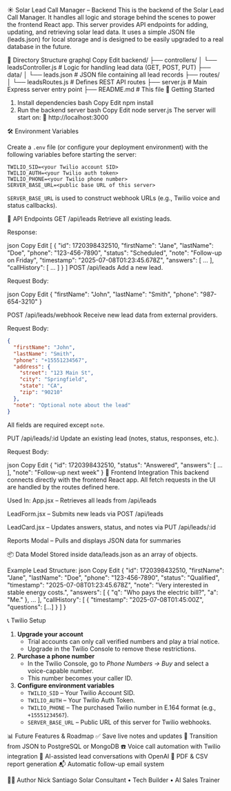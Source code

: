 ☀️ Solar Lead Call Manager – Backend
This is the backend of the Solar Lead Call Manager. It handles all logic and storage behind the scenes to power the frontend React app. This server provides API endpoints for adding, updating, and retrieving solar lead data. It uses a simple JSON file (leads.json) for local storage and is designed to be easily upgraded to a real database in the future.

📁 Directory Structure
graphql
Copy
Edit
backend/
├── controllers/
│   └── leadsController.js      # Logic for handling lead data (GET, POST, PUT)
├── data/
│   └── leads.json              # JSON file containing all lead records
├── routes/
│   └── leadsRoutes.js          # Defines REST API routes
├── server.js                   # Main Express server entry point
├── README.md                   # This file
🚀 Getting Started
1. Install dependencies
bash
Copy
Edit
npm install
2. Run the backend server
bash
Copy
Edit
node server.js
The server will start on:
📡 http://localhost:3000

🛠️ Environment Variables

Create a `.env` file (or configure your deployment environment) with the following variables before starting the server:

```
TWILIO_SID=<your Twilio account SID>
TWILIO_AUTH=<your Twilio auth token>
TWILIO_PHONE=<your Twilio phone number>
SERVER_BASE_URL=<public base URL of this server>
```

`SERVER_BASE_URL` is used to construct webhook URLs (e.g., Twilio voice and status callbacks).

🔌 API Endpoints
GET /api/leads
Retrieve all existing leads.

Response:

json
Copy
Edit
[
  {
    "id": 1720398432510,
    "firstName": "Jane",
    "lastName": "Doe",
    "phone": "123-456-7890",
    "status": "Scheduled",
    "note": "Follow-up on Friday",
    "timestamp": "2025-07-08T01:23:45.678Z",
    "answers": [ ... ],
    "callHistory": [ ... ]
  }
]
POST /api/leads
Add a new lead.

Request Body:

json
Copy
Edit
{
  "firstName": "John",
  "lastName": "Smith",
  "phone": "987-654-3210"
}

POST /api/leads/webhook
Receive new lead data from external providers.

Request Body:

```json
{
  "firstName": "John",
  "lastName": "Smith",
  "phone": "+15551234567",
  "address": {
    "street": "123 Main St",
    "city": "Springfield",
    "state": "CA",
    "zip": "90210"
  },
  "note": "Optional note about the lead"
}
```

All fields are required except `note`.

PUT /api/leads/:id
Update an existing lead (notes, status, responses, etc.).

Request Body:

json
Copy
Edit
{
  "id": 1720398432510,
  "status": "Answered",
  "answers": [ ... ],
  "note": "Follow-up next week"
}
🧠 Frontend Integration
This backend connects directly with the frontend React app. All fetch requests in the UI are handled by the routes defined here.

Used In:
App.jsx – Retrieves all leads from /api/leads

LeadForm.jsx – Submits new leads via POST /api/leads

LeadCard.jsx – Updates answers, status, and notes via PUT /api/leads/:id

Reports Modal – Pulls and displays JSON data for summaries

📦 Data Model
Stored inside data/leads.json as an array of objects.

Example Lead Structure:
json
Copy
Edit
{
  "id": 1720398432510,
  "firstName": "Jane",
  "lastName": "Doe",
  "phone": "123-456-7890",
  "status": "Qualified",
  "timestamp": "2025-07-08T01:23:45.678Z",
  "note": "Very interested in stable energy costs.",
  "answers": [
    { "q": "Who pays the electric bill?", "a": "Me." },
    ...
  ],
  "callHistory": [
    { "timestamp": "2025-07-08T01:45:00Z", "questions": [...] }
  ]
}

📞 Twilio Setup
1. **Upgrade your account**  
   - Trial accounts can only call verified numbers and play a trial notice.  
   - Upgrade in the Twilio Console to remove these restrictions.
2. **Purchase a phone number**  
   - In the Twilio Console, go to *Phone Numbers → Buy* and select a voice-capable number.  
   - This number becomes your caller ID.
3. **Configure environment variables**  
   - `TWILIO_SID` – Your Twilio Account SID.  
   - `TWILIO_AUTH` – Your Twilio Auth Token.  
   - `TWILIO_PHONE` – The purchased Twilio number in E.164 format (e.g., `+15551234567`).  
   - `SERVER_BASE_URL` – Public URL of this server for Twilio webhooks.

📊 Future Features & Roadmap
✅ Save live notes and updates
🔄 Transition from JSON to PostgreSQL or MongoDB
☎️ Voice call automation with Twilio integration
🤖 AI-assisted lead conversations with OpenAI
📄 PDF & CSV report generation
📬 Automatic follow-up email system

👨‍💻 Author
Nick Santiago
Solar Consultant • Tech Builder • AI Sales Trainer